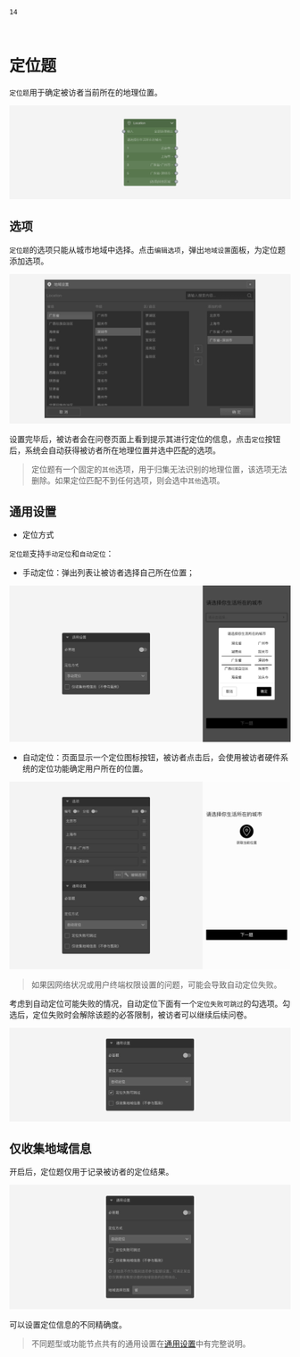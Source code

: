 ```index
14
```

```tag

```

```summary

```
# 定位题

`定位题`用于确定被访者当前所在的地理位置。

<img src='../assets/questionnaireNodes/14location/node.png'>

## 选项

`定位题`的选项只能从城市地域中选择。点击`编辑选项`，弹出`地域设置`面板，为定位题添加选项。

<img src='../assets/questionnaireNodes/14location/popup.png'>

设置完毕后，被访者会在问卷页面上看到提示其进行定位的信息，点击`定位`按钮后，系统会自动获得被访者所在地理位置并选中匹配的选项。

> 定位题有一个固定的`其他`选项，用于归集无法识别的地理位置，该选项无法删除。如果定位匹配不到任何选项，则会选中`其他`选项。

## 通用设置

+ 定位方式

`定位题`支持`手动定位`和`自动定位`：
+ 手动定位：弹出列表让被访者选择自己所在位置；

<img src='../assets/questionnaireNodes/14location/manual.png'>

+ 自动定位：页面显示一个定位图标按钮，被访者点击后，会使用被访者硬件系统的定位功能确定用户所在的位置。

<img src='../assets/questionnaireNodes/14location/section.png'>

> 如果因网络状况或用户终端权限设置的问题，可能会导致自动定位失败。

考虑到自动定位可能失败的情况，自动定位下面有一个`定位失败可跳过`的勾选项。勾选后，定位失败时会解除该题的必答限制，被访者可以继续后续问卷。

<img src='../assets/questionnaireNodes/14location/failed-skip.png'>

## 仅收集地域信息
开启后，定位题仅用于记录被访者的定位结果。

<img src='../assets/questionnaireNodes/14location/info-only.png'>

可以设置定位信息的不同精确度。

> 不同题型或功能节点共有的通用设置在[通用设置](../../11nodeSettings/concept.md)中有完整说明。